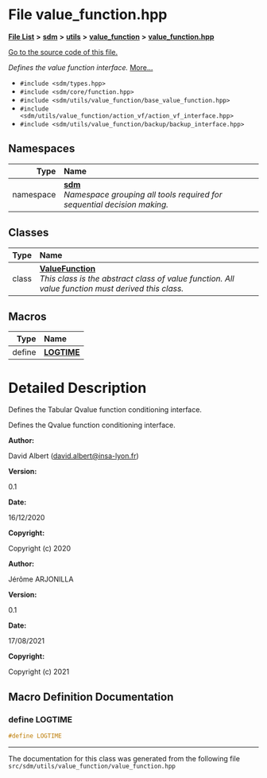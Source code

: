 
# File value\_function.hpp

<link rel="stylesheet" href="https://cdnjs.cloudflare.com/ajax/libs/KaTeX/0.5.1/katex.min.css">
<link rel="stylesheet" href="https://cdn.jsdelivr.net/github-markdown-css/2.2.1/github-markdown.css"/>



[**File List**](files.md) **>** [**sdm**](dir_ae1b8d8c3d2627954ba53c22978558f0.md) **>** [**utils**](dir_d5f9b32a4b7e3085fe36bb5e85e812de.md) **>** [**value\_function**](dir_9190e49f25bb1396e1fb4a6f0beec9b4.md) **>** [**value\_function.hpp**](value__function_8hpp.md)

[Go to the source code of this file.](value__function_8hpp_source.md)

_Defines the value function interface._ [More...](#detailed-description)

* `#include <sdm/types.hpp>`
* `#include <sdm/core/function.hpp>`
* `#include <sdm/utils/value_function/base_value_function.hpp>`
* `#include <sdm/utils/value_function/action_vf/action_vf_interface.hpp>`
* `#include <sdm/utils/value_function/backup/backup_interface.hpp>`









## Namespaces

| Type | Name |
| ---: | :--- |
| namespace | [**sdm**](namespacesdm.md) <br>_Namespace grouping all tools required for sequential decision making._  |

## Classes

| Type | Name |
| ---: | :--- |
| class | [**ValueFunction**](classsdm_1_1ValueFunction.md) <br>_This class is the abstract class of value function. All value function must derived this class._  |












## Macros

| Type | Name |
| ---: | :--- |
| define  | [**LOGTIME**](value__function_8hpp.md#define-logtime)  <br> |

# Detailed Description


Defines the Tabular Qvalue function conditioning interface.

Defines the Qvalue function conditioning interface.



**Author:**

David Albert ([david.albert@insa-lyon.fr](mailto:david.albert@insa-lyon.fr)) 




**Version:**

0.1 




**Date:**

16/12/2020




**Copyright:**

Copyright (c) 2020




**Author:**

Jérôme ARJONILLA 




**Version:**

0.1 




**Date:**

17/08/2021




**Copyright:**

Copyright (c) 2021 




    
## Macro Definition Documentation



### define LOGTIME 


```cpp
#define LOGTIME 
```



------------------------------
The documentation for this class was generated from the following file `src/sdm/utils/value_function/value_function.hpp`